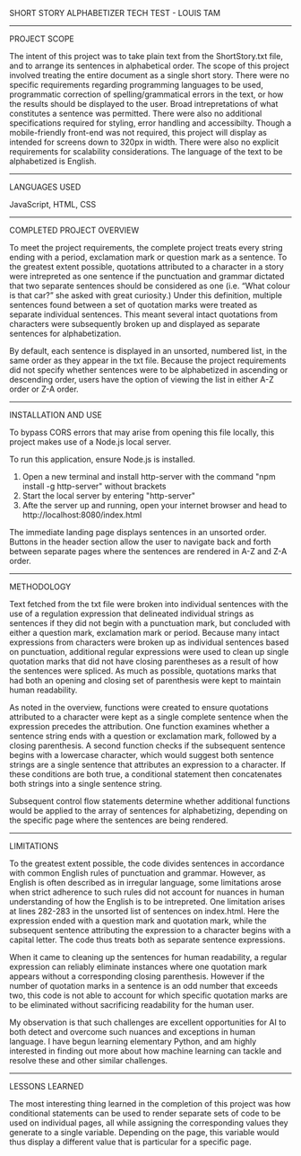 SHORT STORY ALPHABETIZER 
TECH TEST - LOUIS TAM 

*************************
PROJECT SCOPE

The intent of this project was to take plain text from the ShortStory.txt file, and to arrange its sentences in alphabetical order. The scope of this project involved treating the entire document as a single short story. There were no specific requirements regarding programming languages to be used, programmatic correction of spelling/grammatical errors in the text, or how the results should be displayed to the user. Broad intrepretations of what constitutes a sentence was permitted. There were also no additional specifications required for styling, error handling and accessibilty. Though a mobile-friendly front-end was not required, this project will display as intended for screens down to 320px in width. There were also no explicit requirements for scalability considerations. The language of the text to be alphabetized is English. 


*************************
LANGUAGES USED

JavaScript, HTML, CSS


*************************
COMPLETED PROJECT OVERVIEW 

To meet the project requirements, the complete project treats every string ending with a period, exclamation mark or question mark as a sentence. To the greatest extent possible, quotations attributed to a character in a story were intrepreted as one sentence if the punctuation and grammar dictated that two separate sentences should be considered as one (i.e. “What colour is that car?” she asked with great curiosity.) Under this definition, multiple sentences found between a set of quotation marks were treated as separate individual sentences. This meant several intact quotations from characters were subsequently broken up and displayed as separate sentences for alphabetization. 

By default, each sentence is displayed in an unsorted, numbered list, in the same order as they appear in the txt file. Because the project requirements did not specify whether sentences were to be alphabetized in ascending or descending order, users have the option of viewing the list in either A-Z order or Z-A order. 


*************************
INSTALLATION AND USE 

To bypass CORS errors that may arise from opening this file locally, this project makes use of a Node.js local server. 

To run this application, ensure Node.js is installed. 

1. Open a new terminal and install http-server with the command "npm install -g http-server" without brackets
2. Start the local server by entering "http-server"
3. Afte the server up and running, open your internet browser and head to http://localhost:8080/index.html


The immediate landing page displays sentences in an unsorted order. Buttons in the header section allow the user to navigate back and forth between separate pages where the sentences are rendered in A-Z and Z-A order. 


*************************
METHODOLOGY 

Text fetched from the txt file were broken into individual sentences with the use of a regulation expression that delineated individual strings as sentences if they did not begin with a punctuation mark, but concluded with either a question mark, exclamation mark or period. Because many intact expressions from characters were broken up as individual sentences based on punctuation, additional regular expressions were used to clean up single quotation marks that did not have closing parentheses as a result of how the sentences were spliced. As much as possible, quotations marks that had both an opening and closing set of parenthesis were kept to maintain human readability. 

As noted in the overview, functions were created to ensure quotations attributed to a character were kept as a single complete sentence when the expression precedes the attribution. One function examines whether a sentence string ends with a question or exclamation mark, followed by a closing parenthesis. A second function checks if the subsequent sentence begins with a lowercase character, which would suggest both sentence strings are a single sentence that attributes an expression to a character. If these conditions are both true, a conditional statement then concatenates both strings into a single sentence string. 

Subsequent control flow statements determine whether additional functions would be applied to the array of sentences for alphabetizing, depending on the specific page where the sentences are being rendered. 

*************************
LIMITATIONS 

To the greatest extent possible, the code divides sentences in accordance with common English rules of punctuation and grammar. However, as English is often described as in irregular language, some limitations arose when strict adherence to such rules did not account for nuances in human understanding of how the English is to be intrepreted. One limitation arises at lines 282-283 in the unsorted list of sentences on index.html. Here the expression ended with a question mark and quotation mark, while the subsequent sentence attributing the expression to a character begins with a capital letter. The code thus treats both as separate sentence expressions. 

When it came to cleaning up the sentences for human readability, a regular expression can reliably eliminate instances where one quotation mark appears without a corresponding closing parenthesis. However if the number of quotation marks in a sentence is an odd number that exceeds two, this code is not able to account for which specific quotation marks are to be eliminated without sacrificing readability for the human user. 

My observation is that such challenges are excellent opportunities for AI to both detect and overcome such nuances and exceptions in human language. I have begun learning elementary Python, and am highly interested in finding out more about how machine learning can tackle and resolve these and other similar challenges. 


*************************
LESSONS LEARNED 

The most interesting thing learned in the completion of this project was how conditional statements can be used to render separate sets of code to be used on individual pages, all while assigning the corresponding values they generate to a single variable. Depending on the page, this variable would thus display a different value that is particular for a specific page. 